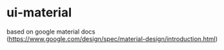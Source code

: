 # ui-material
based on google material docs (https://www.google.com/design/spec/material-design/introduction.html)
